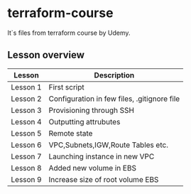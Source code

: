 # terraform-course

It\`s files from terraform course by Udemy. 

## **Lesson overview**

| Lesson  | Description |
| --------|-------------|
| Lesson 1| First script | 
| Lesson 2| Configuration in few files, .gitignore file |
| Lesson 3| Provisioning through SSH |
| Lesson 4| Outputting attrubutes |
| Lesson 5| Remote state |
| Lesson 6| VPC,Subnets,IGW,Route Tables etc. |
| Lesson 7| Launching instance in new VPC  |
| Lesson 8| Added new volume in EBS |
| Lesson 9| Increase size of root volume EBS | 
